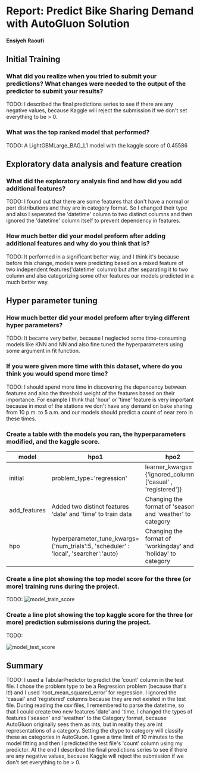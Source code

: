 # Report: Predict Bike Sharing Demand with AutoGluon Solution
#### Ensiyeh Raoufi

## Initial Training
### What did you realize when you tried to submit your predictions? What changes were needed to the output of the predictor to submit your results?
TODO: I  described the final predictions series to see if there are any negative values, because Kaggle will reject the submission if we don't set everything to be > 0.

### What was the top ranked model that performed?
TODO: A LightGBMLarge_BAG_L1 model with the kaggle score of 0.45586

## Exploratory data analysis and feature creation
### What did the exploratory analysis find and how did you add additional features?
TODO: I found out that there are some features that don't have a normal or pert distributions and they are in category format. So I changed their type and also I seperated the 'datetime' column to two distinct columns and then ignored the 'datetime' column itself to prevent dependency in features.

### How much better did your model preform after adding additional features and why do you think that is?
TODO: It performed in a significant better way, and I think it's because before this change, models were predicting based on a mixed feature of two independent features('datetime' column) but after separating it to two column and also categorizing some other features our models predicted in a much better way. 
## Hyper parameter tuning
### How much better did your model preform after trying different hyper parameters?
TODO: It became very better, because I neglected some time-consuming models like KNN and NN and also fine tuned the hyperparameters using some argument in fit function.

### If you were given more time with this dataset, where do you think you would spend more time?
TODO: I should spend more time in discovering the depencency between features and also the threshold weight of the features based on their importance. For example I think that 'hour' or 'time' feature is very important because in most of the stations we don't have any demand on bake sharing from 10 p.m. to 5 a.m. and our models should predict a count of near zero in these times.

### Create a table with the models you ran, the hyperparameters modified, and the kaggle score.
|model|hpo1|hpo2|hpo3|score|
|--|--|--|--|--|
|initial|problem_type='regression'|learner_kwargs={'ignored_columns':['casual' , 'registered']}|time_limit=600|1.39407|
|add_features|Added two distinct features 'date' and 'time' to train data	|Changing the format of 'season' and 'weather' to category	|learner_kwargs={'ignored_columns':['casual', 'datetime' , 'registered']}|0.47959|
|hpo|hyperparameter_tune_kwargs={'num_trials':5, 'scheduler' : 'local', 'searcher':'auto}|Changing the format of 'workingday' and 'holiday' to category|excluded_model_types = ['KNN', 'NN']|0.45586|

### Create a line plot showing the top model score for the three (or more) training runs during the project.

TODO: 
![model_train_score](https://user-images.githubusercontent.com/85639114/147583180-0f67787a-92fd-4e53-a9c0-3497e2b1464d.png)

### Create a line plot showing the top kaggle score for the three (or more) prediction submissions during the project.

TODO: 

![model_test_score](https://user-images.githubusercontent.com/85639114/147583239-055b66f6-7901-46bf-ab12-96a34d66dfb5.png)


## Summary
TODO: I used a TabularPredictor to predict the 'count' column in the test file. I chose the problem type to be a Regression problem (because that's it!) and I used ‘root_mean_squared_error’ for regression. I ignored the 'casual' and 'registered' columns because they are not existed in the test file.  During reading the csv files, I remembered to parse the datetime, so that I could create two new features 'date' and 'time. I changed the types of features l'season' and 'weather' to the Category format, because AutoGluon originally sees them as ints, but in reality they are int representations of a category. Setting the dtype to category will classify these as categories in AutoGluon. I gave a time limit of 10 minutes to the model fitting and then I predicted the test file's 'count' column using my predictor. At the end I  described the final predictions series to see if there are any negative values, because Kaggle will reject the submission if we don't set everything to be > 0.
